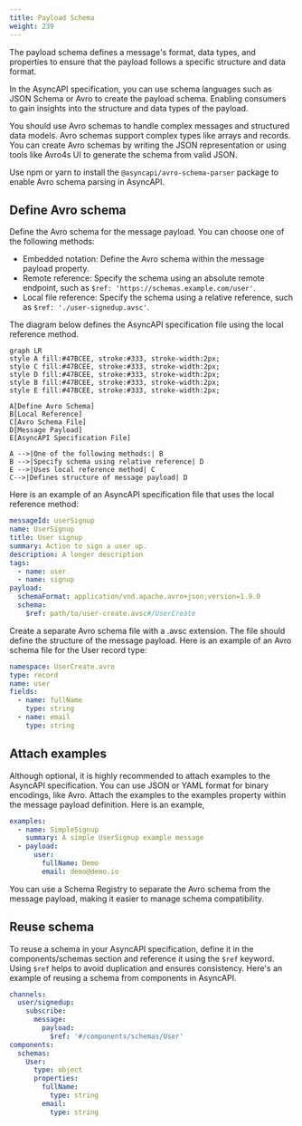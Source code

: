 ```yaml
---
title: Payload Schema
weight: 239
---
```


The payload schema defines a message's format, data types, and properties to ensure that the payload follows a specific structure and data format.

In the AsyncAPI specification, you can use schema languages such as JSON Schema or Avro to create the payload schema. Enabling consumers to gain insights into the structure and data types of the payload.

You should use Avro schemas to handle complex messages and structured data models. Avro schemas support complex types like arrays and records. You can create Avro schemas by writing the JSON representation or using tools like Avro4s UI to generate the schema from valid JSON.

Use npm or yarn to install the `@asyncapi/avro-schema-parser` package to enable Avro schema parsing in AsyncAPI.

## Define Avro schema

Define the Avro schema for the message payload. You can choose one of the following methods:

- Embedded notation: Define the Avro schema within the message payload property.
- Remote reference: Specify the schema using an absolute remote endpoint, such as `$ref: 'https://schemas.example.com/user'`.
- Local file reference: Specify the schema using a relative reference, such as `$ref: './user-signedup.avsc'`.

The diagram below defines the AsyncAPI specification file using the local reference method.

```mermaid
graph LR
style A fill:#47BCEE, stroke:#333, stroke-width:2px;
style C fill:#47BCEE, stroke:#333, stroke-width:2px;
style D fill:#47BCEE, stroke:#333, stroke-width:2px;
style B fill:#47BCEE, stroke:#333, stroke-width:2px;
style E fill:#47BCEE, stroke:#333, stroke-width:2px;

A[Define Avro Schema]
B[Local Reference]
C[Avro Schema File]
D[Message Payload]
E[AsyncAPI Specification File]

A -->|One of the following methods:| B
B -->|Specify schema using relative reference| D
E -->|Uses local reference method| C
C-->|Defines structure of message payload| D
```

Here is an example of an AsyncAPI specification file that uses the local reference method:

```yaml
messageId: userSignup
name: UserSignup
title: User signup
summary: Action to sign a user up.
description: A longer description
tags:
  - name: user
  - name: signup
payload:
  schemaFormat: application/vnd.apache.avro+json;version=1.9.0
  schema:
    $ref: path/to/user-create.avsc#/UserCreate
```

Create a separate Avro schema file with a .avsc extension. The file should define the structure of the message payload. Here is an example of an Avro schema file for the User record type:

```yaml
namespace: UserCreate.avro
type: record
name: user
fields:
  - name: fullName
    type: string
  - name: email
    type: string
```

## Attach examples

Although optional, it is highly recommended to attach examples to the AsyncAPI specification. You can use JSON or YAML format for binary encodings, like Avro. Attach the examples to the examples property within the message payload definition. Here is an example,

```yaml
examples:
  - name: SimpleSignup
    summary: A simple UserSignup example message
  - payload:
      user:
        fullName: Demo
        email: demo@demo.io
```

You can use a Schema Registry to separate the Avro schema from the message payload, making it easier to manage schema compatibility.

## Reuse schema

To reuse a schema in your AsyncAPI specification, define it in the components/schemas section and reference it using the `$ref` keyword. Using `$ref` helps to avoid duplication and ensures consistency. Here's an example of reusing a schema from components in AsyncAPI.

```yaml
channels:
  user/signedup:
    subscribe:
      message:
        payload:
          $ref: '#/components/schemas/User'
components:
  schemas:
    User:
      type: object
      properties:
        fullName:
          type: string
        email:
          type: string
```
